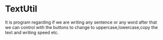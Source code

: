 # TextUtil
It is program regarding if we are writing any sentence or any word after that we can control with the buttons to change to uppercase,lowercase,copy the text and writing speed etc.
